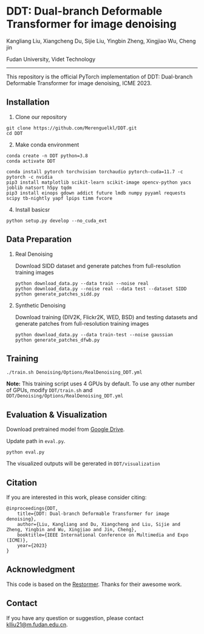 # DDT: Dual-branch Deformable Transformer for image denoising

Kangliang Liu, Xiangcheng Du, Sijie Liu, Yingbin Zheng, Xingjiao Wu, Cheng jin

Fudan University, Videt Technology

---

This repository is the official PyTorch implementation of DDT: Dual-branch Deformable Transformer for image denoising, ICME 2023.

## Installation

1. Clone our repository
```
git clone https://github.com/Merenguelkl/DDT.git
cd DDT
```

2. Make conda environment
```
conda create -n DDT python=3.8
conda activate DDT
```

```
conda install pytorch torchvision torchaudio pytorch-cuda=11.7 -c pytorch -c nvidia
pip3 install matplotlib scikit-learn scikit-image opencv-python yacs joblib natsort h5py tqdm
pip3 install einops gdown addict future lmdb numpy pyyaml requests scipy tb-nightly yapf lpips timm fvcore
```

4. Install basicsr
```
python setup.py develop --no_cuda_ext
```

## Data Preparation

1. Real Denoising

   Download SIDD dataset and generate patches from full-resolution training images

   ```
   python download_data.py --data train --noise real
   python download_data.py --noise real --data test --dataset SIDD
   python generate_patches_sidd.py 
   ```

2. Synthetic Denoising

   Download training (DIV2K, Flickr2K, WED, BSD) and testing datasets and generate patches from full-resolution training images

   ```
   python download_data.py --data train-test --noise gaussian
   python generate_patches_dfwb.py 
   ```

## Training

```
./train.sh Denoising/Options/RealDenoising_DDT.yml
```

**Note:** This training script uses 4 GPUs by default. To use any other number of GPUs, modify ```DDT/train.sh``` and ```DDT/Denoising/Options/RealDenoising_DDT.yml``` 

## Evaluation & Visualization
Download pretrained model from [Google Drive](https://drive.google.com/file/d/1GGeb_-NcUQkHeJkfoTttUYhk4N1Tqb97/view?usp=sharing]).

Update path in ```eval.py```.

```
python eval.py
```

The visualized outputs will be gererated in ```DDT/visualization```

## Citation
If you are interested in this work, please consider citing:

    @inproceedings{DDT,
        title={DDT: Dual-branch Deformable Transformer for image denoising}, 
        author={Liu, Kangliang and Du, Xiangcheng and Liu, Sijie and Zheng, Yingbin and Wu, Xingjiao and Jin, Cheng},
        booktitle={IEEE International Conference on Multimedia and Expo (ICME)},
        year={2023}
    }

## Acknowledgment
This code is based on the [Restormer](https://github.com/swz30/Restormer). Thanks for their awesome work.

## Contact
If you have any question or suggestion, please contact klliu21@m.fudan.edu.cn.
